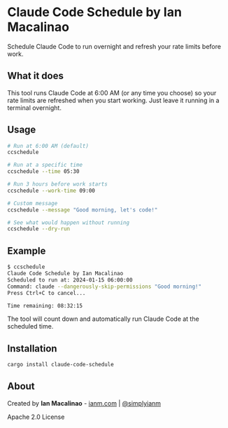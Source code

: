 # Claude Code Schedule by Ian Macalinao

Schedule Claude Code to run overnight and refresh your rate limits before work.

## What it does

This tool runs Claude Code at 6:00 AM (or any time you choose) so your rate limits are refreshed when you start working. Just leave it running in a terminal overnight.

## Usage

```bash
# Run at 6:00 AM (default)
ccschedule

# Run at a specific time
ccschedule --time 05:30

# Run 3 hours before work starts
ccschedule --work-time 09:00

# Custom message
ccschedule --message "Good morning, let's code!"

# See what would happen without running
ccschedule --dry-run
```

## Example

```bash
$ ccschedule
Claude Code Schedule by Ian Macalinao
Scheduled to run at: 2024-01-15 06:00:00
Command: claude --dangerously-skip-permissions "Good morning!"
Press Ctrl+C to cancel...

Time remaining: 08:32:15
```

The tool will count down and automatically run Claude Code at the scheduled time.

## Installation

```bash
cargo install claude-code-schedule
```

## About

Created by **Ian Macalinao** - [ianm.com](https://ianm.com) | [@simplyianm](https://twitter.com/simplyianm)

Apache 2.0 License